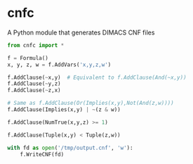 # cnfc
A Python module that generates DIMACS CNF files

```python
from cnfc import *

f = Formula()
x, y, z, w = f.AddVars('x,y,z,w')

f.AddClause(~x,y)  # Equivalent to f.AddClause(And(~x,y))
f.AddClause(~y,z)
f.AddClause(~z,x)

# Same as f.AddClause(Or(Implies(x,y),Not(And(z,w))))
f.AddClause(Implies(x,y) | ~(z & w))

f.AddClause(NumTrue(x,y,z) >= 1)

f.AddClause(Tuple(x,y) < Tuple(z,w))

with fd as open('/tmp/output.cnf', 'w'):
    f.WriteCNF(fd)
```